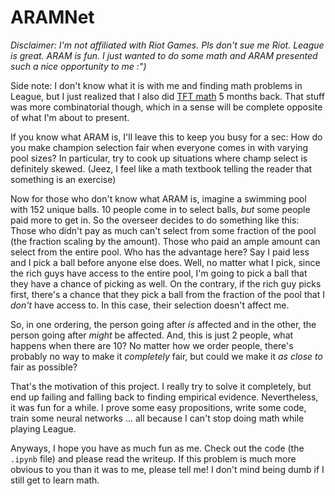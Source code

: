 # ARAMNet

_Disclaimer: I'm not affiliated with Riot Games. Pls don't sue me Riot. League is great. ARAM is fun. I just wanted to do some math and ARAM presented such a nice opportunity to me :")_

Side note: I don't know what it is with me and finding math problems in League, but I just realized that I also did [TFT math](https://gist.github.com/nicholaspun/83bd9d886decbdf1b4121b272b4a8018) 5 months back.
That stuff was more combinatorial though, which in a sense will be complete opposite of what I'm about to present.

If you know what ARAM is, I'll leave this to keep you busy for a sec: How do you make champion selection fair when everyone comes in with varying pool sizes?
In particular, try to cook up situations where champ select is definitely skewed.
(Jeez, I feel like a math textbook telling the reader that something is an exercise)

Now for those who don't know what ARAM is, imagine a swimming pool with 152 unique balls.
10 people come in to select balls, _but_ some people paid more to get in.
So the overseer decides to do something like this: Those who didn't pay as much can't select from some fraction of the pool (the fraction scaling by the amount).
Those who paid an ample amount can select from the entire pool.
Who has the advantage here?
Say I paid less and I pick a ball before anyone else does.
Well, no matter what I pick, since the rich guys have access to the entire pool, I'm going to pick a ball that they have a chance of picking as well.
On the contrary, if the rich guy picks first, there's a chance that they pick a ball from the fraction of the pool that I _don't_ have access to.
In this case, their selection doesn't affect me.

So, in one ordering, the person going after _is_ affected and in the other, the person going after _might_ be affected.
And, this is just 2 people, what happens when there are 10?
No matter how we order people, there's probably no way to make it _completely_ fair, but could we make it _as close to_ fair as possible?

That's the motivation of this project.
I really try to solve it completely, but end up failing and falling back to finding empirical evidence.
Nevertheless, it was fun for a while.
I prove some easy propositions, write some code, train some neural networks ... all because I can't stop doing math while playing League.

Anyways, I hope you have as much fun as me.
Check out the code (the `.ipynb` file) and please read the writeup.
If this problem is much more obvious to you than it was to me, please tell me!
I don't mind being dumb if I still get to learn math. 

